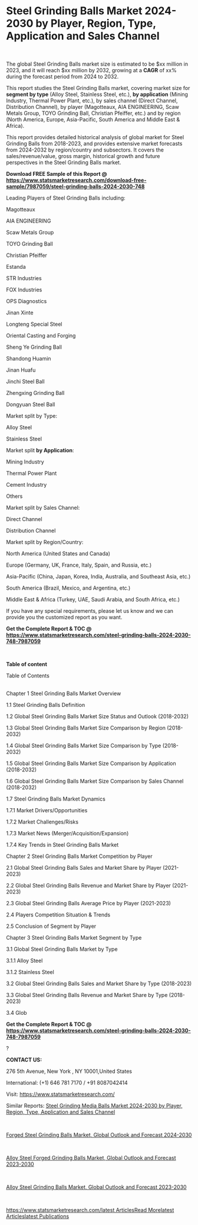 <h1>Steel Grinding Balls Market 2024-2030 by Player, Region, Type, Application and Sales Channel</h1><br/><p>The global Steel Grinding Balls market size is estimated to be $xx million in 2023, and it will reach $xx million by 2032, growing at a <strong>CAGR</strong> of xx% during the forecast period from 2024 to 2032.</p>
 
 
 
 <p>This report studies the Steel Grinding Balls market, covering market size for <strong>segment by type</strong> (Alloy Steel, Stainless Steel, etc.), <strong>by application</strong> (Mining Industry, Thermal Power Plant, etc.), by sales channel (Direct Channel, Distribution Channel), by player (Magotteaux, AIA ENGINEERING, Scaw Metals Group, TOYO Grinding Ball, Christian Pfeiffer, etc.) and by region (North America, Europe, Asia-Pacific, South America and Middle East & Africa).</p>
 
 
 
 <p>This report provides detailed historical analysis of global market for Steel Grinding Balls from 2018-2023, and provides extensive market forecasts from 2024-2032 by region/country and subsectors. It covers the sales/revenue/value, gross margin, historical growth and future perspectives in the Steel Grinding Balls market.</p>
 
 
 
 <p><strong>Download FREE Sample of this Report @ <a href="https://www.statsmarketresearch.com/download-free-sample/7987059/steel-grinding-balls-2024-2030-748">https://www.statsmarketresearch.com/download-free-sample/7987059/steel-grinding-balls-2024-2030-748</a></strong></p>
 
 
 
 <p>Leading Players of Steel Grinding Balls including:</p>
 
 
 
 <p>Magotteaux</p>
 
 
 
 <p>AIA ENGINEERING</p>
 
 
 
 <p>Scaw Metals Group</p>
 
 
 
 <p>TOYO Grinding Ball</p>
 
 
 
 <p>Christian Pfeiffer</p>
 
 
 
 <p>Estanda</p>
 
 
 
 <p>STR Industries</p>
 
 
 
 <p>FOX Industries</p>
 
 
 
 <p>OPS Diagnostics</p>
 
 
 
 <p>Jinan Xinte</p>
 
 
 
 <p>Longteng Special Steel</p>
 
 
 
 <p>Oriental Casting and Forging</p>
 
 
 
 <p>Sheng Ye Grinding Ball</p>
 
 
 
 <p>Shandong Huamin</p>
 
 
 
 <p>Jinan Huafu</p>
 
 
 
 <p>Jinchi Steel Ball</p>
 
 
 
 <p>Zhengxing Grinding Ball</p>
 
 
 
 <p>Dongyuan Steel Ball</p>
 
 
 
 <p>Market split by Type:</p>
 
 
 
 <p>Alloy Steel</p>
 
 
 
 <p>Stainless Steel</p>
 
 
 
 <p>Market split <strong>by Application</strong>:</p>
 
 
 
 <p>Mining Industry</p>
 
 
 
 <p>Thermal Power Plant</p>
 
 
 
 <p>Cement Industry</p>
 
 
 
 <p>Others</p>
 
 
 
 <p>Market split by Sales Channel:</p>
 
 
 
 <p>Direct Channel</p>
 
 
 
 <p>Distribution Channel</p>
 
 
 
 <p>Market split by Region/Country:</p>
 
 
 
 <p>North America (United States and Canada)</p>
 
 
 
 <p>Europe (Germany, UK, France, Italy, Spain, and Russia, etc.)</p>
 
 
 
 <p>Asia-Pacific (China, Japan, Korea, India, Australia, and Southeast Asia, etc.)</p>
 
 
 
 <p>South America (Brazil, Mexico, and Argentina, etc.)</p>
 
 
 
 <p>Middle East & Africa (Turkey, UAE, Saudi Arabia, and South Africa, etc.)</p>
 
 
 
 <p>If you have any special requirements, please let us know and we can provide you the customized report as you want.</p>
 
 
 
 <div><b>Get the Complete Report & TOC @ <a href="https://www.statsmarketresearch.com/steel-grinding-balls-2024-2030-748-7987059">https://www.statsmarketresearch.com/steel-grinding-balls-2024-2030-748-7987059</a></b></div>
 
 
 
 <p><br />
 
 <b>Table of content</b></p>
 
 
 
 <p>Table of Contents<br />
 
 <br />
 
 Chapter 1 Steel Grinding Balls Market Overview<br />
 
 1.1 Steel Grinding Balls Definition<br />
 
 1.2 Global Steel Grinding Balls Market Size Status and Outlook (2018-2032)<br />
 
 1.3 Global Steel Grinding Balls Market Size Comparison by Region (2018-2032)<br />
 
 1.4 Global Steel Grinding Balls Market Size Comparison by Type (2018-2032)<br />
 
 1.5 Global Steel Grinding Balls Market Size Comparison by Application (2018-2032)<br />
 
 1.6 Global Steel Grinding Balls Market Size Comparison by Sales Channel (2018-2032)<br />
 
 1.7 Steel Grinding Balls Market Dynamics<br />
 
 1.7.1 Market Drivers/Opportunities<br />
 
 1.7.2 Market Challenges/Risks<br />
 
 1.7.3 Market News (Merger/Acquisition/Expansion)<br />
 
 1.7.4 Key Trends in Steel Grinding Balls Market<br />
 
 Chapter 2 Steel Grinding Balls Market Competition by Player<br />
 
 2.1 Global Steel Grinding Balls Sales and Market Share by Player (2021-2023)<br />
 
 2.2 Global Steel Grinding Balls Revenue and Market Share by Player (2021-2023)<br />
 
 2.3 Global Steel Grinding Balls Average Price by Player (2021-2023)<br />
 
 2.4 Players Competition Situation & Trends<br />
 
 2.5 Conclusion of Segment by Player<br />
 
 Chapter 3 Steel Grinding Balls Market Segment by Type<br />
 
 3.1 Global Steel Grinding Balls Market by Type<br />
 
 3.1.1 Alloy Steel<br />
 
 3.1.2 Stainless Steel<br />
 
 3.2 Global Steel Grinding Balls Sales and Market Share by Type (2018-2023)<br />
 
 3.3 Global Steel Grinding Balls Revenue and Market Share by Type (2018-2023)<br />
 
 3.4 Glob</p>
 
 
 
 <div><b>Get the Complete Report & TOC @ <a href="https://www.statsmarketresearch.com/steel-grinding-balls-2024-2030-748-7987059">https://www.statsmarketresearch.com/steel-grinding-balls-2024-2030-748-7987059</a></b></div>
 
 
 
 <p>? </p>
 
 
 
 <p><b>CONTACT US:</b><br />
 
 276 5th Avenue, New York , NY 10001,United States<br />
 
 International: (+1) 646 781 7170 / +91 8087042414<br />
 
 Visit: <a href="https://www.statsmarketresearch.com/">https://www.statsmarketresearch.com/</a><br />
 
 Similar Reports: <a href="https://www.statsmarketresearch.com/steel-grinding-balls-2024-2030-748-7987059">Steel Grinding Media Balls Market 2024-2030 by Player, Region, Type, Application and Sales Channel</a><br />
 
 <br />
 
 <a href="https://www.statsmarketresearch.com/steel-grinding-balls-2024-2030-748-7987059">Forged Steel Grinding Balls Market, Global Outlook and Forecast 2024-2030</a><br />
 
 <br />
 
 <a href="https://www.statsmarketresearch.com/steel-grinding-balls-2024-2030-748-7987059">Alloy Steel Forged Grinding Balls Market, Global Outlook and Forecast 2023-2030</a><br />
 
 <br />
 
 <a href="https://www.statsmarketresearch.com/steel-grinding-balls-2024-2030-748-7987059">Alloy Steel Grinding Balls Market, Global Outlook and Forecast 2023-2030</a><br />
 
 <br />
 
 <a href="https://gyeongbokgung.com">https://www.statsmarketresearch.com/</a><a href="https://hallyeomaritime.com">latest Articles</a><a href="https://jingwansa.com">Read More</a><a href="https://nguoiviet.jp/">latest Articles</a><a href="https://www.intelmarketresearch.com/">latest Publications</a></p>